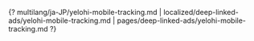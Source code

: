 {? multilang/ja-JP/yelohi-mobile-tracking.md | localized/deep-linked-ads/yelohi-mobile-tracking.md | pages/deep-linked-ads/yelohi-mobile-tracking.md ?}
